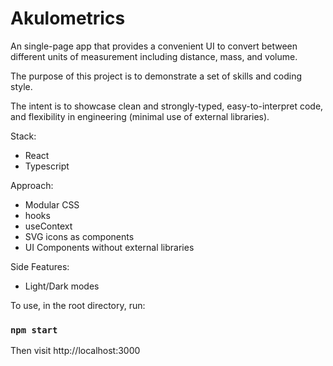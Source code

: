 # Akulometrics

An single-page app that provides a convenient UI to convert between different units of measurement including distance, mass, and volume.

The purpose of this project is to demonstrate a set of skills and coding style.

The intent is to showcase clean and strongly-typed, easy-to-interpret code, and flexibility in engineering (minimal use of external libraries).

Stack:

- React
- Typescript

Approach:

- Modular CSS
- hooks
- useContext
- SVG icons as components
- UI Components without external libraries

Side Features:

- Light/Dark modes

To use, in the root directory, run:

### `npm start`

Then visit http://localhost:3000
